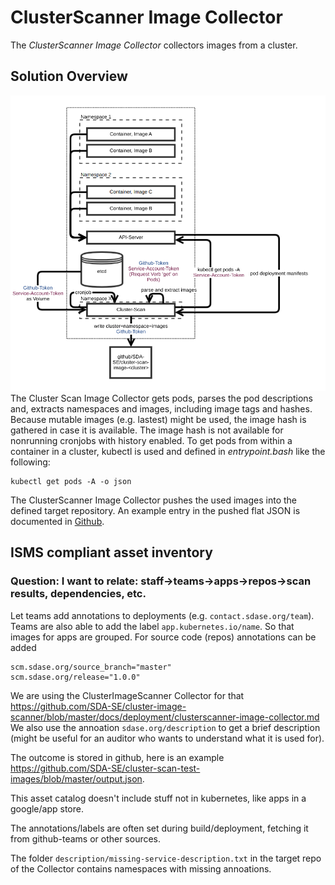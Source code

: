 # ClusterScanner Image Collector
The _ClusterScanner Image Collector_ collectors images from a cluster.

## Solution Overview
![Overview](images/collector.png)
The Cluster Scan Image Collector gets pods, parses the pod descriptions and, extracts namespaces and images, including image tags and hashes. Because mutable images (e.g. lastest) might be used, the image hash is gathered in case it is available. The image hash is not available for nonrunning cronjobs with history enabled. To get pods from within a container in a cluster, kubectl is used and defined in _entrypoint.bash_ like the following:
```
kubectl get pods -A -o json
```

The ClusterScanner Image Collector pushes the used images into the defined target repository. An example entry in the pushed flat JSON is documented in [Github](https://github.com/SDA-SE/cluster-scan-test-images/).

## ISMS compliant asset inventory
### Question: I want to relate: staff->teams->apps->repos->scan results, dependencies, etc.
Let teams add annotations to deployments (e.g. `contact.sdase.org/team`). Teams are also able to add the label `app.kubernetes.io/name`.
So that images for apps are grouped. For source code (repos) annotations can be added
```scm.sdase.org/source_url="https://github.com/cluster-image-scanner"
scm.sdase.org/source_branch="master"
scm.sdase.org/release="1.0.0"
```
We are using the ClusterImageScanner Collector for that https://github.com/SDA-SE/cluster-image-scanner/blob/master/docs/deployment/clusterscanner-image-collector.md
We also use the annoation `sdase.org/description` to get a brief description (might be useful for an auditor who wants to understand what it is used for).

The outcome is stored in github, here is an example https://github.com/SDA-SE/cluster-scan-test-images/blob/master/output.json.

This asset catalog doesn't include stuff not in kubernetes, like apps in a google/app store.

The annotations/labels are often set during build/deployment, fetching it from github-teams or other sources.

The folder `description/missing-service-description.txt` in the target repo of the Collector contains namespaces with missing annoations.

